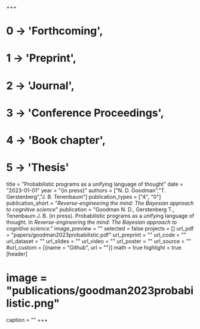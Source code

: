 +++
# 0 -> 'Forthcoming',
# 1 -> 'Preprint',
# 2 -> 'Journal',
# 3 -> 'Conference Proceedings',
# 4 -> 'Book chapter',
# 5 -> 'Thesis'

title = "Probabilistic programs as a unifying language of thought"
date = "2023-01-01"
year = "{in press}"
authors = ["N. D. Goodman","T. Gerstenberg","J. B. Tenenbaum"]
publication_types = ["4", "0"]
publication_short = "_Reverse-engineering the mind: The Bayesian approach to cognitive science_"
publication = "Goodman N. D., Gerstenberg T., Tenenbaum J. B. (in press). Probabilistic programs as a unifying language of thought. In _Reverse-engineering the mind: The Bayesian approach to cognitive science_."
image_preview = ""
selected = false
projects = []
url_pdf = "papers/goodman2023probabilistic.pdf"
url_preprint = ""
url_code = ""
url_dataset = ""
url_slides = ""
url_video = ""
url_poster = ""
url_source = ""
#url_custom = [{name = "Github", url = ""}]
math = true
highlight = true
[header]
# image = "publications/goodman2023probabilistic.png"
caption = ""
+++